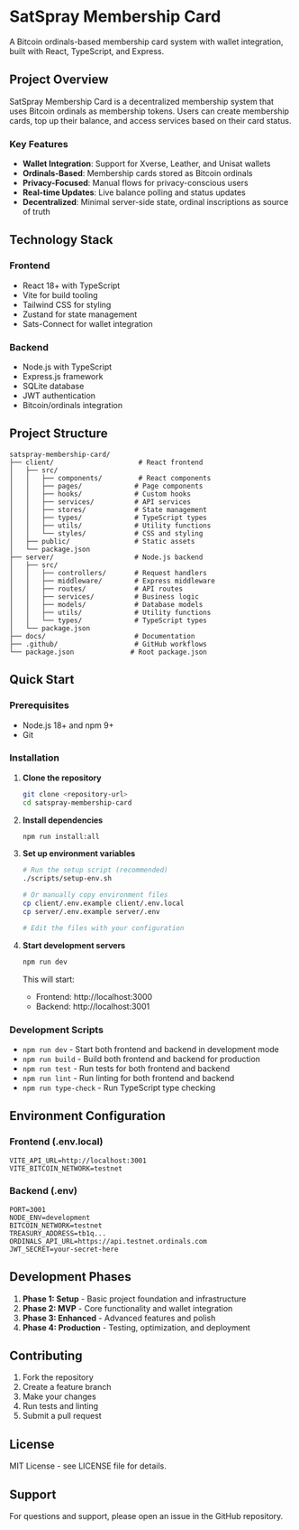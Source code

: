 # SatSpray Membership Card

A Bitcoin ordinals-based membership card system with wallet integration, built with React, TypeScript, and Express.

## Project Overview

SatSpray Membership Card is a decentralized membership system that uses Bitcoin ordinals as membership tokens. Users can create membership cards, top up their balance, and access services based on their card status.

### Key Features

- **Wallet Integration**: Support for Xverse, Leather, and Unisat wallets
- **Ordinals-Based**: Membership cards stored as Bitcoin ordinals
- **Privacy-Focused**: Manual flows for privacy-conscious users
- **Real-time Updates**: Live balance polling and status updates
- **Decentralized**: Minimal server-side state, ordinal inscriptions as source of truth

## Technology Stack

### Frontend
- React 18+ with TypeScript
- Vite for build tooling
- Tailwind CSS for styling
- Zustand for state management
- Sats-Connect for wallet integration

### Backend
- Node.js with TypeScript
- Express.js framework
- SQLite database
- JWT authentication
- Bitcoin/ordinals integration

## Project Structure

```
satspray-membership-card/
├── client/                     # React frontend
│   ├── src/
│   │   ├── components/         # React components
│   │   ├── pages/             # Page components
│   │   ├── hooks/             # Custom hooks
│   │   ├── services/          # API services
│   │   ├── stores/            # State management
│   │   ├── types/             # TypeScript types
│   │   ├── utils/             # Utility functions
│   │   └── styles/            # CSS and styling
│   ├── public/                # Static assets
│   └── package.json
├── server/                    # Node.js backend
│   ├── src/
│   │   ├── controllers/       # Request handlers
│   │   ├── middleware/        # Express middleware
│   │   ├── routes/            # API routes
│   │   ├── services/          # Business logic
│   │   ├── models/            # Database models
│   │   ├── utils/             # Utility functions
│   │   └── types/             # TypeScript types
│   └── package.json
├── docs/                      # Documentation
├── .github/                   # GitHub workflows
└── package.json              # Root package.json
```

## Quick Start

### Prerequisites

- Node.js 18+ and npm 9+
- Git

### Installation

1. **Clone the repository**
   ```bash
   git clone <repository-url>
   cd satspray-membership-card
   ```

2. **Install dependencies**
   ```bash
   npm run install:all
   ```

3. **Set up environment variables**
   ```bash
   # Run the setup script (recommended)
   ./scripts/setup-env.sh
   
   # Or manually copy environment files
   cp client/.env.example client/.env.local
   cp server/.env.example server/.env
   
   # Edit the files with your configuration
   ```

4. **Start development servers**
   ```bash
   npm run dev
   ```

   This will start:
   - Frontend: http://localhost:3000
   - Backend: http://localhost:3001

### Development Scripts

- `npm run dev` - Start both frontend and backend in development mode
- `npm run build` - Build both frontend and backend for production
- `npm run test` - Run tests for both frontend and backend
- `npm run lint` - Run linting for both frontend and backend
- `npm run type-check` - Run TypeScript type checking

## Environment Configuration

### Frontend (.env.local)
```env
VITE_API_URL=http://localhost:3001
VITE_BITCOIN_NETWORK=testnet
```

### Backend (.env)
```env
PORT=3001
NODE_ENV=development
BITCOIN_NETWORK=testnet
TREASURY_ADDRESS=tb1q...
ORDINALS_API_URL=https://api.testnet.ordinals.com
JWT_SECRET=your-secret-here
```

## Development Phases

1. **Phase 1: Setup** - Basic project foundation and infrastructure
2. **Phase 2: MVP** - Core functionality and wallet integration
3. **Phase 3: Enhanced** - Advanced features and polish
4. **Phase 4: Production** - Testing, optimization, and deployment

## Contributing

1. Fork the repository
2. Create a feature branch
3. Make your changes
4. Run tests and linting
5. Submit a pull request

## License

MIT License - see LICENSE file for details.

## Support

For questions and support, please open an issue in the GitHub repository.